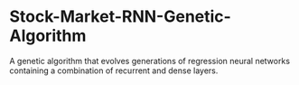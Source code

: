 # Stock-Market-RNN-Genetic-Algorithm
A genetic algorithm that evolves generations of regression neural networks containing a combination of recurrent and dense layers. 
